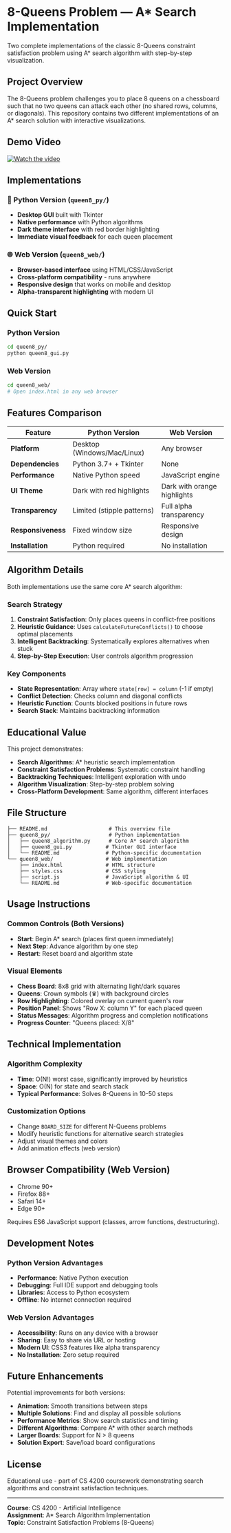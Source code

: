 # 8-Queens Problem — A* Search Implementation

Two complete implementations of the classic 8-Queens constraint satisfaction problem using A* search algorithm with step-by-step visualization.

## Project Overview

The 8-Queens problem challenges you to place 8 queens on a chessboard such that no two queens can attack each other (no shared rows, columns, or diagonals). This repository contains two different implementations of an A* search solution with interactive visualizations.

## Demo Video
[![Watch the video](https://img.youtube.com/vi/R7HcJGrhWMc/maxresdefault.jpg)](https://youtu.be/R7HcJGrhWMc)

## Implementations

### 🐍 Python Version (`queen8_py/`)
- **Desktop GUI** built with Tkinter
- **Native performance** with Python algorithms
- **Dark theme interface** with red border highlighting
- **Immediate visual feedback** for each queen placement

### 🌐 Web Version (`queen8_web/`)
- **Browser-based interface** using HTML/CSS/JavaScript
- **Cross-platform compatibility** - runs anywhere
- **Responsive design** that works on mobile and desktop
- **Alpha-transparent highlighting** with modern UI

## Quick Start

### Python Version
```bash
cd queen8_py/
python queen8_gui.py
```

### Web Version
```bash
cd queen8_web/
# Open index.html in any web browser
```

## Features Comparison

| Feature | Python Version | Web Version |
|---------|---------------|-------------|
| **Platform** | Desktop (Windows/Mac/Linux) | Any browser |
| **Dependencies** | Python 3.7+ + Tkinter | None |
| **Performance** | Native Python speed | JavaScript engine |
| **UI Theme** | Dark with red highlights | Dark with orange highlights |
| **Transparency** | Limited (stipple patterns) | Full alpha transparency |
| **Responsiveness** | Fixed window size | Responsive design |
| **Installation** | Python required | No installation |

## Algorithm Details

Both implementations use the same core A* search algorithm:

### Search Strategy
1. **Constraint Satisfaction**: Only places queens in conflict-free positions
2. **Heuristic Guidance**: Uses `calculateFutureConflicts()` to choose optimal placements
3. **Intelligent Backtracking**: Systematically explores alternatives when stuck
4. **Step-by-Step Execution**: User controls algorithm progression

### Key Components
- **State Representation**: Array where `state[row] = column` (-1 if empty)
- **Conflict Detection**: Checks column and diagonal conflicts
- **Heuristic Function**: Counts blocked positions in future rows
- **Search Stack**: Maintains backtracking information

## Educational Value

This project demonstrates:
- **Search Algorithms**: A* heuristic search implementation
- **Constraint Satisfaction Problems**: Systematic constraint handling
- **Backtracking Techniques**: Intelligent exploration with undo
- **Algorithm Visualization**: Step-by-step problem solving
- **Cross-Platform Development**: Same algorithm, different interfaces

## File Structure

```
├── README.md                    # This overview file
├── queen8_py/                   # Python implementation
│   ├── queen8_algorithm.py      # Core A* search algorithm
│   ├── queen8_gui.py           # Tkinter GUI interface
│   └── README.md               # Python-specific documentation
└── queen8_web/                 # Web implementation
    ├── index.html              # HTML structure
    ├── styles.css              # CSS styling
    ├── script.js               # JavaScript algorithm & UI
    └── README.md               # Web-specific documentation
```

## Usage Instructions

### Common Controls (Both Versions)
- **Start**: Begin A* search (places first queen immediately)
- **Next Step**: Advance algorithm by one step
- **Restart**: Reset board and algorithm state

### Visual Elements
- **Chess Board**: 8x8 grid with alternating light/dark squares
- **Queens**: Crown symbols (♛) with background circles
- **Row Highlighting**: Colored overlay on current queen's row
- **Position Panel**: Shows "Row X: column Y" for each placed queen
- **Status Messages**: Algorithm progress and completion notifications
- **Progress Counter**: "Queens placed: X/8"

## Technical Implementation

### Algorithm Complexity
- **Time**: O(N!) worst case, significantly improved by heuristics
- **Space**: O(N) for state and search stack
- **Typical Performance**: Solves 8-Queens in 10-50 steps

### Customization Options
- Change `BOARD_SIZE` for different N-Queens problems
- Modify heuristic functions for alternative search strategies
- Adjust visual themes and colors
- Add animation effects (web version)

## Browser Compatibility (Web Version)

- Chrome 90+
- Firefox 88+
- Safari 14+
- Edge 90+

Requires ES6 JavaScript support (classes, arrow functions, destructuring).

## Development Notes

### Python Version Advantages
- **Performance**: Native Python execution
- **Debugging**: Full IDE support and debugging tools
- **Libraries**: Access to Python ecosystem
- **Offline**: No internet connection required

### Web Version Advantages
- **Accessibility**: Runs on any device with a browser
- **Sharing**: Easy to share via URL or hosting
- **Modern UI**: CSS3 features like alpha transparency
- **No Installation**: Zero setup required

## Future Enhancements

Potential improvements for both versions:
- **Animation**: Smooth transitions between steps
- **Multiple Solutions**: Find and display all possible solutions
- **Performance Metrics**: Show search statistics and timing
- **Different Algorithms**: Compare A* with other search methods
- **Larger Boards**: Support for N > 8 queens
- **Solution Export**: Save/load board configurations

## License

Educational use - part of CS 4200 coursework demonstrating search algorithms and constraint satisfaction techniques.

---

**Course**: CS 4200 - Artificial Intelligence  
**Assignment**: A* Search Algorithm Implementation  
**Topic**: Constraint Satisfaction Problems (8-Queens)
